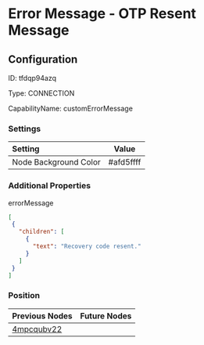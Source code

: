 # Error Message - OTP Resent Message
## Configuration
ID:  tfdqp94azq

Type: CONNECTION 

CapabilityName: customErrorMessage

### Settings
| Setting | Value  |
| :------------------------ | ---------------------------------------- |
| Node Background Color | #afd5ffff | 

 




### Additional Properties
errorMessage
 ```json 
[
  {
    "children": [
      {
        "text": "Recovery code resent."
      }
    ]
  }
]
```




### Position
| Previous Nodes | Future Nodes |
| :------------- | ------------ |
| [4mpcqubv22](./4mpcqubv22.md) |  |
